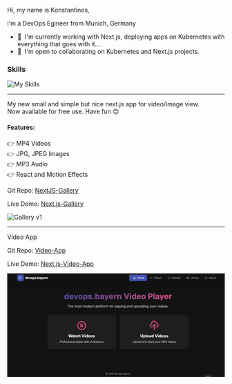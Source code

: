 Hi, my name is Konstantinos,

i'm a DevOps Egineer from Munich, Germany

* 🧠  I'm currently working with Next.js, deploying apps on Kubernetes with everything that goes with it....
* 🤝  I'm open to collaborating on Kubernetes and Next.js projects.

### Skills

![My Skills](https://skillicons.dev/icons?i=aws,gcp,kubernetes,docker,nextjs,vite,vuejs,nodejs,prisma,mongodb,postgres,redis,git,jenkins,grafana,prometheus,terraform)

-----------------------------------

My new small and simple but nice next.js app for video/image view.<br>
Now available for free use. Have fun 😊

#### Features:

👉 MP4 Videos<br>
👉 JPG, JPEG Images<br>
👉 MP3 Audio<br>
👉 React and Motion Effects<br>

Git Repo: [NextJS-Gallery](https://github.com/tron4x/nextjs-gallery)

Live Demo: [Next.js-Gallery](https://gallery.devops.bayern/)

![Gallery v1](gallery.gif)

-----------------------------------
Video App

Git Repo:  [Video-App](https://github.com/tron4x/video-app.git)

Live Demo: [Next.js-Video-App](https://video.devops.bayern/)

![Video Player](screenshot.png)

